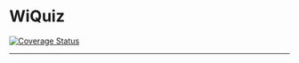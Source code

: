 # WiQuiz
[![Coverage Status](https://coveralls.io/repos/github/AccelerateX-org/WiQuiz/badge.svg?branch=build-delivery)](https://coveralls.io/github/AccelerateX-org/WiQuiz?branch=build-delivery)

---
